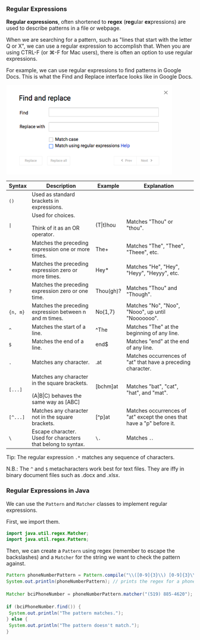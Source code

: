 ### Regular Expressions

**Regular expressions**, often shortened to **regex** (**reg**ular **ex**pressions) are used to describe patterns in a file or webpage.

When we are searching for a pattern, such as "lines that start with the letter Q or X", we can use a regular expression to accomplish that. When you are using CTRL-F (or ⌘-F for Mac users), there is often an option to use regular expressions.

For example, we can use regular expressions to find patterns in Google Docs. This is what the Find and Replace interface looks like in Google Docs.

![](../../Images/Find_And_Replace.png)

| Syntax | Description | Example | Explanation |
| --- | --- | --- | --- |
| `()` | Used as standard brackets in expressions. | | |
| `\|` | Used for choices.<br></br>Think of it as an OR operator. | (T\|t)hou | Matches "Thou" or "thou". |
| `+` | Matches the preceding expression one or more times. | The+ | Matches "The", "Thee", "Theee", etc. |
| `*` | Matches the preceding expression zero or more times. | Hey* | Matches "He", "Hey", "Heyy", "Heyyy", etc. |
| `?` | Matches the preceding expression zero or one time. | Thou(gh)? | Matches "Thou" and "Though". |
| `{n, m}` | Matches the preceding expression between n and m times. | No{1,7} | Matches "No", "Noo", "Nooo", up until "Nooooooo". |
| `^` | Matches the start of a line. | ^The | Matches "The" at the beginning of any line. |
| `$` | Matches the end of a line. | end$ | Matches "end" at the end of any line. |
| `.` | Matches any character. | .at | Matches occurrences of "at" that have a preceding character. |
| `[...]` | Matches any character in the square brackets.<br></br>(A\|B\|C) behaves the same way as [ABC] | [bchm]at<br></br> | Matches "bat", "cat", "hat", and "mat". |
| `[^...]` | Matches any character not in the square brackets. | [^p]at | Matches occurrences of "at" except the ones that have a "p" before it. |
| `\` | Escape character. Used for characters that belong to syntax. | `\.` | Matches `.`. |

Tip: The regular expression `.*` matches any sequence of characters.

N.B.: The `^` and `$` metacharacters work best for text files. They are iffy in binary document files such as .docx and .xlsx.

### Regular Expressions in Java

We can use the `Pattern` and `Matcher` classes to implement regular expressions.

First, we import them.

```java
import java.util.regex.Matcher;
import java.util.regex.Pattern;
```

Then, we can create a `Pattern` using regex (remember to escape the backslashes) and a `Matcher` for the string we want to check the pattern against.

```java
Pattern phoneNumberPattern = Pattern.compile("\\([0-9]{3}\\) [0-9]{3}\\-[0-9]{4}");
System.out.println(phoneNumberPattern); // prints the regex for a phone number: \([0-9]{3}\) [0-9]{3}\-[0-9]{4}

Matcher bciPhoneNumber = phoneNumberPattern.matcher("(519) 885-4620");

if (bciPhoneNumber.find()) {
 System.out.println("The pattern matches.");
} else {
 System.out.println("The pattern doesn't match.");
}
```

<!-- | `replace()` | `"abcabc".replace("a", "ef"); //"efbcefbc"` | Creates a new string with all occurrences of `"a"` replaced with `"ef"`. |
| `replaceFirst()` | `"abcabc".replaceFirst("a", "ef"); //"efbcabc"` | Creates a new string with the first occurrence of `"a"` replaced with `"ef"`. | -->
